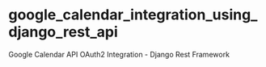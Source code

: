 # google_calendar_integration_using_django_rest_api
Google Calendar API OAuth2 Integration - Django Rest Framework
